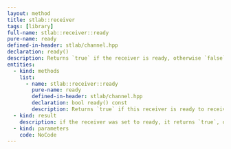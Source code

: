 ```yaml
---
layout: method
title: stlab::receiver
tags: [library]
full-name: stlab::receiver::ready
pure-name: ready
defined-in-header: stlab/channel.hpp 
declaration: ready()
description: Returns `true` if the receiver is ready, otherwise `false`.
entities:
  - kind: methods
    list:
      - name: stlab::receiver::ready
        pure-name: ready
        defined-in-header: stlab/channel.hpp 
        declaration: bool ready() const
        description: Returns `true` if this receiver is ready to receive values.
  - kind: result
    description: if the receiver was set to ready, it returns `true`, otherwise `false`; the initial value is `false`.
  - kind: parameters
    code: NoCode
---
```

